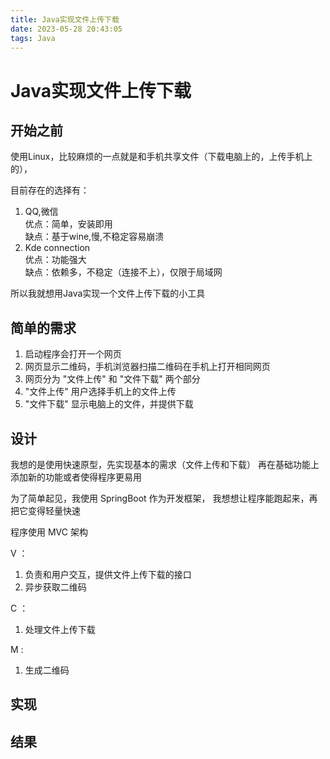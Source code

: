 ```yaml
---
title: Java实现文件上传下载
date: 2023-05-28 20:43:05
tags: Java
---
```


#  Java实现文件上传下载

## 开始之前

使用Linux，比较麻烦的一点就是和手机共享文件（下载电脑上的，上传手机上的），

目前存在的选择有：

1. QQ,微信   
    优点：简单，安装即用  
    缺点：基于wine,慢,不稳定容易崩溃  
2. Kde connection  
    优点：功能强大  
    缺点：依赖多，不稳定（连接不上），仅限于局域网  

所以我就想用Java实现一个文件上传下载的小工具

## 简单的需求

1. 启动程序会打开一个网页
2. 网页显示二维码，手机浏览器扫描二维码在手机上打开相同网页
3. 网页分为 "文件上传" 和 "文件下载" 两个部分
4. "文件上传" 用户选择手机上的文件上传
5. "文件下载" 显示电脑上的文件，并提供下载

## 设计

我想的是使用快速原型，先实现基本的需求（文件上传和下载）
再在基础功能上添加新的功能或者使得程序更易用

为了简单起见，我使用 SpringBoot 作为开发框架，
我想想让程序能跑起来，再把它变得轻量快速

程序使用 MVC 架构

V ：
1. 负责和用户交互，提供文件上传下载的接口
2. 异步获取二维码

C ：
1. 处理文件上传下载

M :
1. 生成二维码


## 实现

## 结果